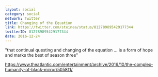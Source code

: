 ```yaml
---
layout: social
category: social
network: Twitter
title: Changing of the Equation
link: https://twitter.com/steinea/status/812789895429177344
twitterID: 812789895429177344
date: 2016-12-24
---
```


"that continual questing and changing of the equation ... is a form of hope and marks the best of season three"

<https://www.theatlantic.com/entertainment/archive/2016/10/the-complex-humanity-of-black-mirror/505811/>
